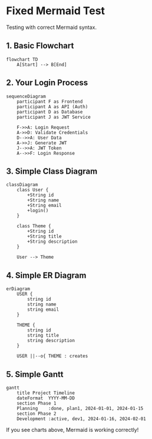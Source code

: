 # Fixed Mermaid Test

Testing with correct Mermaid syntax.

## 1. Basic Flowchart

```mermaid
flowchart TD
    A[Start] --> B[End]
```

## 2. Your Login Process

```mermaid
sequenceDiagram
    participant F as Frontend
    participant A as API (Auth)
    participant D as Database
    participant J as JWT Service
    
    F->>A: Login Request
    A->>D: Validate Credentials
    D-->>A: User Data
    A->>J: Generate JWT
    J-->>A: JWT Token
    A-->>F: Login Response
```

## 3. Simple Class Diagram

```mermaid
classDiagram
    class User {
        +String id
        +String name
        +String email
        +login()
    }
    
    class Theme {
        +String id
        +String title
        +String description
    }
    
    User --> Theme
```

## 4. Simple ER Diagram

```mermaid
erDiagram
    USER {
        string id
        string name
        string email
    }
    
    THEME {
        string id
        string title
        string description
    }
    
    USER ||--o{ THEME : creates
```

## 5. Simple Gantt

```mermaid
gantt
    title Project Timeline
    dateFormat  YYYY-MM-DD
    section Phase 1
    Planning    :done, plan1, 2024-01-01, 2024-01-15
    section Phase 2
    Development :active, dev1, 2024-01-16, 2024-02-01
```

If you see charts above, Mermaid is working correctly! 